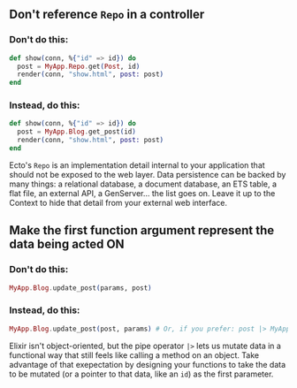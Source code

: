 ## Don't reference `Repo` in a controller

### Don't do this:

```elixir
def show(conn, %{"id" => id}) do
  post = MyApp.Repo.get(Post, id)
  render(conn, "show.html", post: post)
end
```

### Instead, do this:

```elixir
def show(conn, %{"id" => id}) do
  post = MyApp.Blog.get_post(id)
  render(conn, "show.html", post: post)
end
```

Ecto's `Repo` is an implementation detail internal to your application that should not be exposed to the web layer. Data persistence can be backed by many things: a relational database, a document database, an ETS table, a flat file, an external API, a GenServer… the list goes on. Leave it up to the Context to hide that detail from your external web interface.

## Make the first function argument represent the data being acted ON

### Don't do this:

```elixir
MyApp.Blog.update_post(params, post)
```

### Instead, do this:

```elixir
MyApp.Blog.update_post(post, params) # Or, if you prefer: post |> MyApp.Posts.update(params)
```

Elixir isn't object-oriented, but the pipe operator `|>` lets us mutate data in a functional way that still feels like calling a method on an object. Take advantage of that exepectation by designing your functions to take the data to be mutated (or a pointer to that data, like an `id`) as the first parameter.
